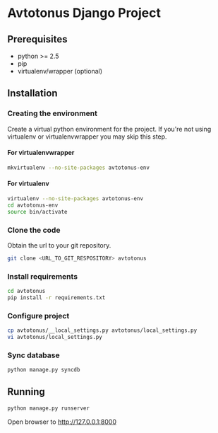 # Avtotonus Django Project #
## Prerequisites ##

- python >= 2.5
- pip
- virtualenv/wrapper (optional)

## Installation ##
### Creating the environment ###
Create a virtual python environment for the project.
If you're not using virtualenv or virtualenvwrapper you may skip this step.

#### For virtualenvwrapper ####
```bash
mkvirtualenv --no-site-packages avtotonus-env
```

#### For virtualenv ####
```bash
virtualenv --no-site-packages avtotonus-env
cd avtotonus-env
source bin/activate
```

### Clone the code ###
Obtain the url to your git repository.

```bash
git clone <URL_TO_GIT_RESPOSITORY> avtotonus
```

### Install requirements ###
```bash
cd avtotonus
pip install -r requirements.txt
```

### Configure project ###
```bash
cp avtotonus/__local_settings.py avtotonus/local_settings.py
vi avtotonus/local_settings.py
```

### Sync database ###
```bash
python manage.py syncdb
```

## Running ##
```bash
python manage.py runserver
```

Open browser to http://127.0.0.1:8000


